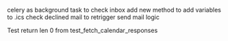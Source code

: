 celery as background task to check inbox
add new method to add variables to .ics
check declined mail to retrigger send mail logic

Test return len 0 from test_fetch_calendar_responses
